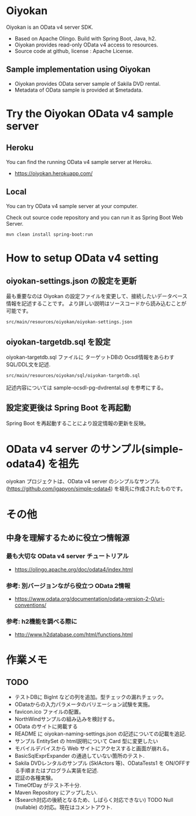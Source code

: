 # Oiyokan

Oiyokan is an OData v4 server SDK.

- Based on Apache Olingo. Build with Spring Boot, Java, h2.
- Oiyokan provides read-only OData v4 access to resources.
- Source code at github, license : Apache License.

## Sample implementation using Oiyokan

- Oiyokan provides OData server sample of Sakila DVD rental.
- Metadata of OData sample is provided at $metadata.

# Try the Oiyokan OData v4 sample server

## Heroku

You can find the running OData v4 sample server at Heroku.

- https://oiyokan.herokuapp.com/

## Local

You can try OData v4 sample server at your computer.

Check out source code repository and you can run it as Spring Boot Web Server.

```sh
mvn clean install spring-boot:run
```

# How to setup OData v4 setting

## oiyokan-settings.json の設定を更新

最も重要なのは Oiyokan の設定ファイルを変更して、接続したいデータベース情報を記述することです。
より詳しい説明はソースコードから読み込むことが可能です。

```sh
src/main/resources/oiyokan/oiyokan-settings.json
```

## oiyokan-targetdb.sql を設定

oiyokan-targetdb.sql ファイルに ターゲットDBの Ocsdl情報をあらわす SQL/DDL文を記述.

```sh
src/main/resources/oiyokan/sql/oiyokan-targetdb.sql
```

記述内容については sample-ocsdl-pg-dvdrental.sql を参考にする。

## 設定変更後は Spring Boot を再起動

Spring Boot を再起動することにより設定情報の更新を反映。

# OData v4 server のサンプル(simple-odata4) を祖先

oiyokan プロジェクトは、OData v4 server のシンプルなサンプル(https://github.com/igapyon/simple-odata4) を祖先に作成されたものです。

# その他

## 中身を理解するために役立つ情報源

### 最も大切な OData v4 server チュートリアル

- https://olingo.apache.org/doc/odata4/index.html

### 参考: 別バージョンながら役立つ OData 2情報

- https://www.odata.org/documentation/odata-version-2-0/uri-conventions/

### 参考: h2機能を調べる際に

- http://www.h2database.com/html/functions.html

# 作業メモ

## TODO

- テストDBに BigInt などの列を追加。型チェックの漏れチェック。
- ODataからの入力パラメータのバリエーション試験を実施。
- favicon.ico ファイルの配置。
- NorthWindサンプルの組み込みを検討する。
- OData のサイトに掲載する
- README に oiyokan-naming-settings.json の記述についての記載を追記.
- サンプル EntitySet の html説明について Card 型に変更したい
- モバイルデバイスから Web サイトにアクセスすると画面が崩れる。
- BasicSqlExprExpander の通過していない箇所のテスト.
- Sakila DVDレンタルのサンプル (SklActors 等)、ODataTests1 を ON/OFFする手順またはプログラム実装を記述.
- 認証の各種実験。
- TimeOfDay がテスト不十分.
- Maven Repository にアップしたい.
- ($search対応の後続となるため、しばらく対応できない) TODO Null (nullable) の対応。現在はコメントアウト.
